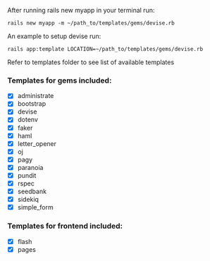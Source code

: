 After running rails new myapp in your terminal run:
```
rails new myapp -m ~/path_to/templates/gems/devise.rb
```

An example to setup devise run:
```
rails app:template LOCATION=~/path_to/templates/gems/devise.rb
```

Refer to templates folder to see list of available templates
### Templates for gems included:
- [x] administrate
- [x] bootstrap
- [x] devise
- [x] dotenv
- [x] faker
- [x] haml
- [x] letter_opener
- [x] oj
- [x] pagy
- [x] paranoia
- [x] pundit
- [x] rspec
- [x] seedbank
- [x] sidekiq
- [x] simple_form

### Templates for frontend included:
- [x] flash
- [x] pages
